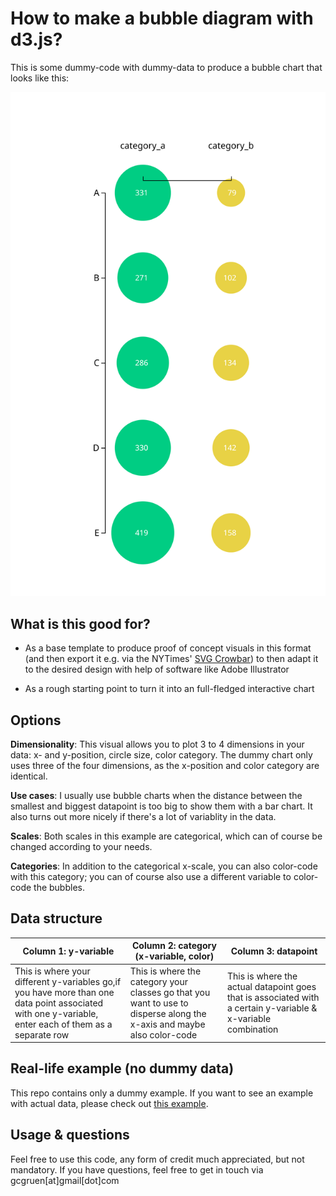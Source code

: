 # How to make a bubble diagram with d3.js?

This is some dummy-code with dummy-data to produce a bubble chart that looks like this:

![](bubble-dummy.svg)

## What is this good for?
- As a base template to produce proof of concept visuals in this format (and then export it e.g. via the NYTimes' [SVG Crowbar](https://nytimes.github.io/svg-crowbar/)) to then adapt it to the desired design with help of software like Adobe Illustrator

- As a rough starting point to turn it into an full-fledged interactive chart

## Options

**Dimensionality**: This visual allows you to plot 3 to 4 dimensions in your data: x- and y-position, circle size, color category. The dummy chart only uses three of the four dimensions, as the x-position and color category are identical.

**Use cases**: I usually use bubble charts when the distance between the smallest and biggest datapoint is too big to show them with a bar chart. It also turns out more nicely if there's a lot of variablity in the data.

**Scales**: Both scales in this example are categorical, which can of course be changed according to your needs. 

**Categories**: In addition to the categorical x-scale, you can also color-code with this category; you can of course also use a different variable to color-code the bubbles.


## Data structure

| Column 1: y-variable    			   | Column 2: category (x-variable, color)    			  | Column 3: datapoint		     |
|--------------------------|--------------------------|--------------------------|
| This is where your different y-variables go,if you have more than one data point associated with one y-variable, enter each of them as a separate row | This is where the category your classes go that you want to use to disperse along the x-axis and maybe also color-code |  This is where the actual datapoint goes that is associated with a certain y-variable & x-variable combination |

## Real-life example (no dummy data)
This repo contains only a dummy example. If you want to see an example with actual data, please check out [this example](https://github.com/dw-data/quantify-europe_asylum-seekers/blob/master/d3-files_asylum/rearrangeddatascript.js).


## Usage & questions
Feel free to use this code, any form of credit much appreciated, but not mandatory. If you have questions, feel free to get in touch via gcgruen[at]gmail[dot]com